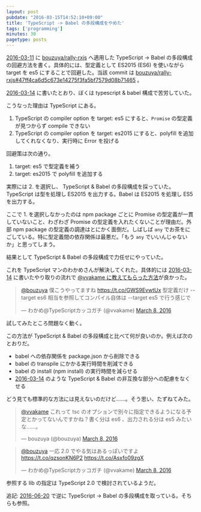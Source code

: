 ```yaml
---
layout: post
pubdate: "2016-03-15T14:52:10+09:00"
title: 'TypeScript -> Babel の多段構成をやめた'
tags: ['programming']
minutes: 30
pagetype: posts
---
```

[2016-03-11][] に [bouzuya/rally-rxjs][] へ適用した TypeScript -> Babel の多段構成の回避方法を書く。具体的には、型定義として ES2015 (ES6) を使いながら target を es5 にすることで回避した。当該 commit は [bouzuya/rally-rxjs#47ff4ca6d5c673e14275f3fa5bf7579d08b71465](https://github.com/bouzuya/rally-rxjs/commit/47ff4ca6d5c673e14275f3fa5bf7579d08b71465) 。

[2016-03-14][] に書いたとおり、ぼくは typescript & babel 構成で苦労していた。

こうなった理由は TypeScript にある。

1. TypeScript の compiler option を target: es5 にすると、`Promise` の型定義が見つからず compile できない
2. TypeScript の compiler option を target: es2015 にすると、polyfill を追加してくれなくなり、実行時に Error を投げる

回避策は次の通り。

1. target: es5 で型定義を補う
2. target: es2015 で polyfill を追加する

実際には 2. を選択し、 TypeScript & Babel の多段構成を採っていた。TypeScript は型を処理し ES2015 を出力する。Babel は ES2015 を処理し ES5 を出力する。

ここで 1. を選択しなかったのは npm package ごとに Promise の型定義が一貫していないこと、わざわざ Promise の型定義を入れたくないことが理由だ。外部 npm package の型定義の調達はとにかく面倒だ。しばしば `any` でお茶をにごしている。特に型定義間の依存関係は最悪だ。「もう `any` でいいんじゃないか」と思ってしまう。

結果として TypeScript & Babel の多段構成で力任せにやっていた。

これを TypeScript マンのわかめさんが解決してくれた。具体的には [2016-03-14][] に書いたやり取りの流れで [@vvakame に教えてもらった方法](https://twitter.com/vvakame/status/707136048208318465)が良かった。

<blockquote class="twitter-tweet" data-partner="tweetdeck"><p lang="ja" dir="ltr"><a href="https://twitter.com/bouzuya">@bouzuya</a> 僕こうやってますね <a href="https://t.co/GWS9EvwtUx">https://t.co/GWS9EvwtUx</a> 型定義だけ --target es6 相当を参照してコンパイル自体は --target es5 で行う感じで</p>&mdash; わかめ@TypeScriptカッコガチ (@vvakame) <a href="https://twitter.com/vvakame/status/707136048208318465">March 8, 2016</a></blockquote>
<script async src="//platform.twitter.com/widgets.js" charset="utf-8"></script>

試してみたところ問題なく動く。

この方法が TypeScript & Babel の多段構成と比べて何が良いのか。例えば次のとおりだ。

- babel への依存関係を package.json から削除できる
- babel の transpile にかかる実行時間を削減できる
- babel の install (npm install) の実行時間を減らせる
- [2016-03-14][] のような TypeScript & Babel の非互換な部分への配慮をなくせる

どう見ても標準的な方法には見えないのだけど……。そう思い、たずねてみた。

<blockquote class="twitter-tweet" data-partner="tweetdeck"><p lang="ja" dir="ltr"><a href="https://twitter.com/vvakame">@vvakame</a> これって tsc のオプションで別々に指定できるようになる予定とかってないんですかね？書く分は es6 、出力される分は es5 みたいな……。</p>&mdash; bouzuya (@bouzuya) <a href="https://twitter.com/bouzuya/status/707137034255605760">March 8, 2016</a></blockquote>
<script async src="//platform.twitter.com/widgets.js" charset="utf-8"></script>

<blockquote class="twitter-tweet" data-partner="tweetdeck"><p lang="ja" dir="ltr"><a href="https://twitter.com/bouzuya">@bouzuya</a> 一応 2.0 でやる気はあるっぽいですよ <a href="https://t.co/qzsonKN6P2">https://t.co/qzsonKN6P2</a> <a href="https://t.co/Asxfo09zgX">https://t.co/Asxfo09zgX</a></p>&mdash; わかめ@TypeScriptカッコガチ (@vvakame) <a href="https://twitter.com/vvakame/status/707137571248218112">March 8, 2016</a></blockquote>
<script async src="//platform.twitter.com/widgets.js" charset="utf-8"></script>

参照する lib の指定は TypeScript 2.0 で検討されているようだ。

追記: [2016-06-20][] で逆に TypeScript -> Babel の多段構成を取っている。そちらも参照。

[2016-03-11]: http://blog.bouzuya.net/2016/03/11/
[2016-03-14]: http://blog.bouzuya.net/2016/03/14/
[2016-06-20]: http://blog.bouzuya.net/2016/06/20/
[bouzuya/rally-rxjs]: https://github.com/bouzuya/rally-rxjs
